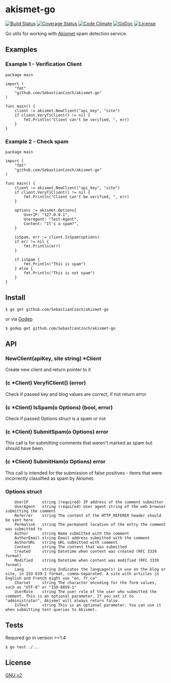 # akismet-go
[![Build Status](https://travis-ci.org/SebastianCzoch/akismet-go.svg?branch=master)](https://travis-ci.org/SebastianCzoch/akismet-go) [![Coverage Status](https://coveralls.io/repos/SebastianCzoch/akismet-go/badge.svg?branch=master&service=github)](https://coveralls.io/github/SebastianCzoch/akismet-go?branch=master) [![Code Climate](https://codeclimate.com/github/SebastianCzoch/akismet-go/badges/gpa.svg)](https://codeclimate.com/github/SebastianCzoch/akismet-go) [![GoDoc](https://godoc.org/github.com/SebastianCzoch/akismet-go?status.svg)](https://godoc.org/github.com/SebastianCzoch/akismet-go)  [![License](https://img.shields.io/badge/licence-GNU%20v2-green.svg)](./LICENSE)



Go utils for working with [Akismet](http://www.akismet.com/) spam detection service.

## Examples
### Example 1 - Verification Client
```
package main

import (
	"fmt"
	"github.com/SebastianCzoch/akismet-go"
)

func main() {
	client := akismet.NewClient("api_key", "site")
	if client.VeryfiClient() != nil {
		fmt.Println("Client can't be verified, ", err)
	}
}
```

### Example 2 - Check spam
```
package main

import (
	"fmt"
	"github.com/SebastianCzoch/akismet-go"
)

func main() {
	client := akismet.NewClient("api_key", "site")
	if client.VeryfiClient() != nil {
		fmt.Println("Client can't be verified, ", err)
	}

	options := akismet.Options{
		UserIP: "127.0.0.1",
		UserAgent: "Test-Agent",
		Content: "It's a spam?",
	}

	isSpam, err := client.IsSpam(options)
	if err != nil {
		fmt.Println(err)
	}

	if isSpam {
		fmt.Println("This is spam")
	} else {
		fmt.Println("This is not spam")
	}
}
```
## Install

```
$ go get github.com/SebastianCzoch/akismet-go
````

or via [Godep](https://github.com/tools/godep)
```
$ godep get github.com/SebastianCzoch/akismet-go
```


## API
### NewClient(apiKey, site string) *Client
Create new client and return pointer to it

### (c *Client) VeryfiClient() (error)
Check if passed key and blog values are correct, if not return error

### (c *Client) IsSpam(o Options) (bool, error)
Check if passed Options struct is a spam or not

### (c *Client) SubmitSpam(o Options) error
This call is for submitting comments that weren't marked as spam but should have been.

### (c *Client) SubmitHam(o Options) error
This call is intended for the submission of false positives - items that were incorrectly classified as spam by Akismet.

### Options struct
```
	UserIP      string (required) IP address of the comment submitter
	UserAgent   string (required) User agent string of the web browser submitting the comment
	Referrer    string The content of the HTTP_REFERER header should be sent here
	Permalink   string The permanent location of the entry the comment was submitted to
	Author      string Name submitted with the comment
	AuthorEmail string Email address submitted with the comment
	AuthorURL   string URL submitted with comment
	Content     string The content that was submitted
	Created     string Datetime when content was created (RFC 3339 format)
	Modified    string Datetime when content was modified (RFC 3339 format)
	Lang        string Indicates the language(s) in use on the blog or site, in ISO 639-1 format, comma-separated. A site with articles in English and French might use "en, fr_ca"
	Charset     string The character encoding for the form values, such as "UTF-8" or "ISO-8859-1"
	UserRole    string The user role of the user who submitted the comment. This is an optional parameter. If you set it to "administrator", Akismet will always return false.
	IsTest      string This is an optional parameter. You can use it when submitting test queries to Akismet.
```
## Tests
Required go in version >=1.4

```
$ go test ./...
````

## License

[GNU v2](./LICENSE)
